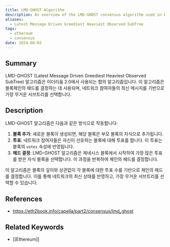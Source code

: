 ```yaml
---
title: LMD-GHOST Algorithm
description: An overview of the LMD-GHOST consensus algorithm used in Ethereum.
aliases:
  - Latest Message Driven Greediest Heaviest Observed SubTree
tags:
  - ethereum
  - consensus
date: 2024-08-02
---
```


## Summary

LMD-GHOST (Latest Message Driven Greediest Heaviest Observed SubTree) 알고리즘은 이더리움 2.0에서 사용되는 합의 알고리즘입니다. 이 알고리즘은 블록체인의 헤드를 결정하는 데 사용되며, 네트워크 참여자들의 최신 메시지를 기반으로 가장 무거운 서브트리를 선택합니다.

## Description

LMD-GHOST 알고리즘은 다음과 같은 방식으로 작동합니다:

1. **블록 추가**: 새로운 블록이 생성되면, 해당 블록은 부모 블록의 자식으로 추가됩니다.
2. **투표**: 네트워크 참여자들은 자신이 선호하는 블록에 대해 투표를 합니다. 이 투표는 블록의 `votes` 속성에 반영됩니다.
3. **헤드 결정**: LMD-GHOST 알고리즘은 제네시스 블록에서 시작하여 가장 많은 투표를 받은 자식 블록을 선택합니다. 이 과정을 반복하여 체인의 헤드를 결정합니다.

이 알고리즘은 블록의 깊이와 상관없이 각 블록에 대한 투표 수를 기반으로 체인의 헤드를 결정합니다. 이를 통해 네트워크의 최신 상태를 반영하고, 가장 무거운 서브트리를 선택할 수 있습니다.

## References

- https://eth2book.info/capella/part2/consensus/lmd_ghost

## Related Keywords

- [[Ethereum]]
